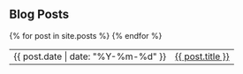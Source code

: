 ## Blog Posts

<table border=0>
  {% for post in site.posts %}
  <tr>
    <td style="border:none">{{ post.date | date: "%Y-%m-%d" }}</td>
    <td style="border:none"><a href="{{ post.url }}">{{ post.title }}</a></td>
  </tr>
  {% endfor %}
</table>
